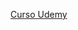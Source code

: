 [Curso Udemy](https://www.udemy.com/course/deep-learning-desde-cero-en-python/learn/lecture/23711342#overview)
